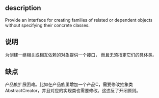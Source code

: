 ## description
Provide an interface for creating families of related or dependent objects without specifying
their concrete classes.

## 说明
为创建一组相关或相互依赖的对象提供一个接口， 而且无须指定它们的具体类。 

## 缺点
产品族扩展困难。比如在产品族里增加一个产品C，需要修改抽象类AbstractCreator，并且对应的实现类也需要修改。这违反了开闭原则。
